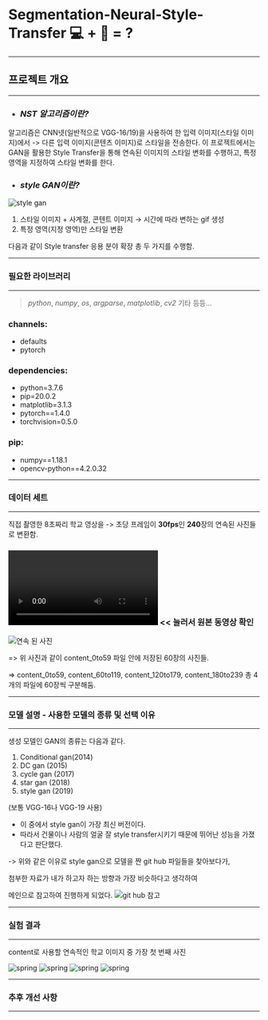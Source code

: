 # Segmentation-Neural-Style-Transfer 💻 + 🎨 = ?
- - -

## 프로젝트 개요
- - -
+ ### *NST 알고리즘이란?*
알고리즘은 CNN넷(일반적으로 VGG-16/19)을 사용하여 한 입력 이미지(스타일 이미지)에서 -> 다른 입력 이미지(콘텐츠 이미지)로 스타일을 전송한다.
이 프로젝트에서는 GAN을 활용한 Style Transfer을 통해 연속된 이미지의 스타일 변화를 수행하고, 특정 영역을 지정하여 스타일 변화를 한다. 

+ ### *style GAN이란?*
![style gan](https://github.com/ryu020619/Segmentation-Neural-Style-Transfer1/blob/main/image.png)

1. 스타일 이미지 + 사계절, 콘텐트 이미지 → 시간에 따라 변하는 gif 생성
2. 특정 영역(지정 영역)만 스타일 변환

   
다음과 같이 Style transfer 응용 분야 확장 총 두 가지를 수행함.


- - -
### 필요한 라이브러리 
- - - 
> *python*,  *numpy*, *os*, *argparse*, *matplotlib*, *cv2* 기타 등등...

### channels:
  - defaults
  - pytorch
    
### dependencies:
  - python=3.7.6
  - pip=20.0.2
  - matplotlib=3.1.3
  - pytorch==1.4.0
  - torchvision=0.5.0

### pip:
  - numpy==1.18.1
  - opencv-python==4.2.0.32
- - -
### 데이터 세트
- - -
직접 촬영한 8초짜리 학교 영상을 -> 초당 프레임이 **30fps**인 **240**장의 연속된 사진들로 변환함.

### ![학교 영상](https://github.com/ryu020619/Segmentation-Neural-Style-Transfer1/blob/main/ky_school.mov) << 눌러서 원본 동영상 확인


![연속 된 사진](https://github.com/ryu020619/Segmentation-Neural-Style-Transfer1/blob/main/ex_content.png)




=> 위 사진과 같이 content_0to59 파일 안에 저장된 60장의 사진들.

=> content_0to59, content_60to119, content_120to179, content_180to239 총 4개의 파일에 60장씩 구분해둠.

- - -
### 모델 설명 - 사용한 모델의 종류 및 선택 이유
- - -
생성 모델인 GAN의 종류는 다음과 같다.
1. Conditional gan(2014)
2. DC gan (2015)
3. cycle gan (2017)
4. star gan (2018)
5. style gan (2019)


(보통 VGG-16나 VGG-19 사용)

+ 이 중에서 style gan이 가장 최신 버전이다.
+ 따라서 건물이나 사람의 얼굴 잘 style transfer시키기 때문에 뛰어난 성능을 가졌다고 판단했다. 

-> 위와 같은 이유로
style gan으로 모델을 짠 git hub 파일들을 찾아보다가,

첨부한 자료가 내가 하고자 하는 방향과 가장 비슷하다고 생각하여

메인으로 참고하여 진행하게 되었다.  ![git hub 참고](https://github.com/gordicaleksa/pytorch-neural-style-transfer)
- - -
### 실험 결과
- - -

content로 사용할 연속적인 학교 이미지 중 가장 첫 번째 사진

![spring](https://github.com/ryu020619/Segmentation-Neural-Style-Transfer1/blob/main/summer.png)
![spring](https://github.com/ryu020619/Segmentation-Neural-Style-Transfer1/blob/main/summer.png)
![spring](https://github.com/ryu020619/Segmentation-Neural-Style-Transfer1/blob/main/summer.png)
![spring](https://github.com/ryu020619/Segmentation-Neural-Style-Transfer1/blob/main/summer.png)

- - -
### 추후 개선 사항
- - -
